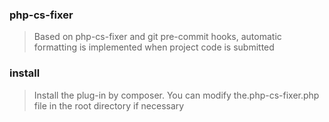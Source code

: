 ### php-cs-fixer

>Based on php-cs-fixer and git pre-commit hooks, automatic formatting is implemented when project code is submitted

### install

>Install the plug-in by composer. You can modify the.php-cs-fixer.php file in the root directory if necessary